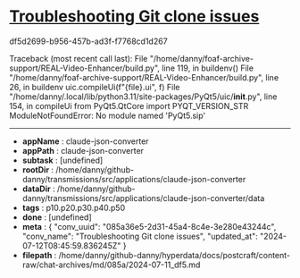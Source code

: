 # [Troubleshooting Git clone issues](https://claude.ai/chat/085a36e5-2d31-45a4-8c4e-3e280e43244c)

df5d2699-b956-457b-ad3f-f7768cd1d267

Traceback (most recent call last):
  File "/home/danny/foaf-archive-support/REAL-Video-Enhancer/build.py", line 119, in <module>
    buildenv()
  File "/home/danny/foaf-archive-support/REAL-Video-Enhancer/build.py", line 26, in buildenv
    uic.compileUi(f"{file}.ui", f)
  File "/home/danny/.local/lib/python3.11/site-packages/PyQt5/uic/__init__.py", line 154, in compileUi
    from PyQt5.QtCore import PYQT_VERSION_STR
ModuleNotFoundError: No module named 'PyQt5.sip'

---

* **appName** : claude-json-converter
* **appPath** : claude-json-converter
* **subtask** : [undefined]
* **rootDir** : /home/danny/github-danny/transmissions/src/applications/claude-json-converter
* **dataDir** : /home/danny/github-danny/transmissions/src/applications/claude-json-converter/data
* **tags** : p10.p20.p30.p40.p50
* **done** : [undefined]
* **meta** : {
  "conv_uuid": "085a36e5-2d31-45a4-8c4e-3e280e43244c",
  "conv_name": "Troubleshooting Git clone issues",
  "updated_at": "2024-07-12T08:45:59.836245Z"
}
* **filepath** : /home/danny/github-danny/hyperdata/docs/postcraft/content-raw/chat-archives/md/085a/2024-07-11_df5.md